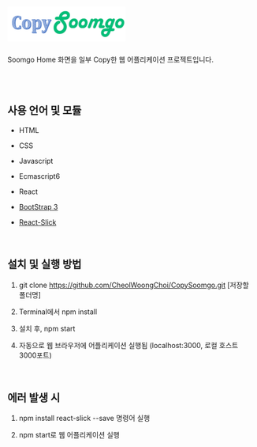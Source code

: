 # <img src="./src/img/search_section/brand_logo.png" width="240px" height="70px"/>
Soomgo Home 화면을 일부 Copy한 웹 어플리케이션 프로젝트입니다.

[Soomgo Site]: https://soomgo.com/

<br/><br/>


## 사용 언어 및 모듈

* HTML
* CSS
* Javascript
* Ecmascript6
* React


* [BootStrap 3](http://bootstrapk.com/) 
* [React-Slick](https://github.com/akiran/react-slick)

<br/>


## 설치 및 실행 방법

1. git clone https://github.com/CheolWoongChoi/CopySoomgo.git [저장할 폴더명]

2. Terminal에서 npm install

3. 설치 후, npm start

4. 자동으로 웹 브라우저에 어플리케이션 실행됨 (localhost:3000, 로컬 호스트 3000포트)

<br/>


## 에러 발생 시

1. npm install react-slick --save 명령어 실행

2. npm start로 웹 어플리케이션 실행




